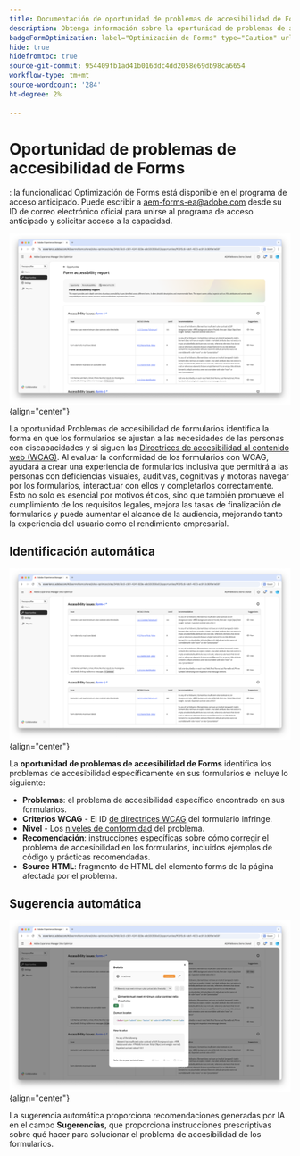 ```yaml
---
title: Documentación de oportunidad de problemas de accesibilidad de Forms
description: Obtenga información sobre la oportunidad de problemas de accesibilidad de los formularios y cómo utilizarla para mejorar la accesibilidad de los formularios y la experiencia del usuario en el sitio web.
badgeFormOptimization: label="Optimización de Forms" type="Caution" url="../../opportunity-types/form-optimization.md" tooltip="Optimización de Forms"
hide: true
hidefromtoc: true
source-git-commit: 954409fb1ad41b016ddc4dd2058e69db98ca6654
workflow-type: tm+mt
source-wordcount: '284'
ht-degree: 2%

---
```



# Oportunidad de problemas de accesibilidad de Forms

<span class="preview">: la funcionalidad Optimización de Forms está disponible en el programa de acceso anticipado. Puede escribir a aem-forms-ea@adobe.com desde su ID de correo electrónico oficial para unirse al programa de acceso anticipado y solicitar acceso a la capacidad. </span>

![Oportunidad de problemas de accesibilidad de Forms](./assets/forms-accessibility-issues/hero.png){align="center"}

La oportunidad Problemas de accesibilidad de formularios identifica la forma en que los formularios se ajustan a las necesidades de las personas con discapacidades y si siguen las [Directrices de accesibilidad al contenido web (WCAG)](https://www.w3.org/TR/WCAG21/). Al evaluar la conformidad de los formularios con WCAG, ayudará a crear una experiencia de formularios inclusiva que permitirá a las personas con deficiencias visuales, auditivas, cognitivas y motoras navegar por los formularios, interactuar con ellos y completarlos correctamente. Esto no solo es esencial por motivos éticos, sino que también promueve el cumplimiento de los requisitos legales, mejora las tasas de finalización de formularios y puede aumentar el alcance de la audiencia, mejorando tanto la experiencia del usuario como el rendimiento empresarial.

## Identificación automática

![Identificar automáticamente problemas de accesibilidad de formularios](./assets/forms-accessibility-issues/auto-identify.png){align="center"}

La **oportunidad de problemas de accesibilidad de Forms** identifica los problemas de accesibilidad específicamente en sus formularios e incluye lo siguiente:

* **Problemas**: el problema de accesibilidad específico encontrado en sus formularios.
* **Criterios WCAG** - El ID [de directrices WCAG](https://www.w3.org/TR/WCAG21/) del formulario infringe.
* **Nivel** - Los [niveles de conformidad](https://www.w3.org/WAI/WCAG21/Understanding/conformance#levels) del problema.
* **Recomendación**: instrucciones específicas sobre cómo corregir el problema de accesibilidad en los formularios, incluidos ejemplos de código y prácticas recomendadas.
* **Source HTML**: fragmento de HTML del elemento forms de la página afectada por el problema.

## Sugerencia automática

![Sugerencia automática de problemas de accesibilidad de formularios](./assets/forms-accessibility-issues/auto-suggest.png){align="center"}

La sugerencia automática proporciona recomendaciones generadas por IA en el campo **Sugerencias**, que proporciona instrucciones prescriptivas sobre qué hacer para solucionar el problema de accesibilidad de los formularios.

<!-- 

## Auto-optimize

[!BADGE Ultimate]{type=Positive tooltip="Ultimate"}

![Auto-optimize forms accessibility issues](./assets/accessibility-issues/auto-optimize.png){align="center"}

Sites Optimizer Ultimate adds the ability to deploy auto-optimization for the form accessibility issues found.

>[!BEGINTABS]

>[!TAB Deploy optimization]

{{auto-optimize-deploy-optimization-slack}}

>[!TAB Request approval]

{{auto-optimize-request-approval}}

>[!ENDTABS]
-->

